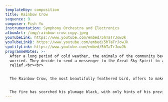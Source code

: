 ```yaml
---
templateKey: composition
title: Rainbow Crow
sequence: 9
composer: Fish Yu
instrumentation: Symphony Orchestra and Electronics
albumArt: /img/rainbow-crow-copy.jpeg
youTubeLink: https://www.youtube.com/embed/5hTaTrJowJk
youTubeLinkB: https://www.youtube.com/embed/5hTaTrJowJk
spotifyLink: https://www.youtube.com/embed/5hTaTrJowJk
programmeNotes: >-
  After a long period of cold weather, the animals of the community become
  worried. They decide to send a messenger to the Great Sky Spirit to ask for
  relief.<br><br>


  The Rainbow Crow, the most beautifully feathered bird, offers to make the arduous journey. It travels safely and is rewarded by the Great Spirit with the gift of fire. He carries the gift in his beak back to his people, but upon his return, he does not appear to be the same bird that he once was.<br><br>


  The fire has scorched his plumage black, with only hints of his previous colour, and his voice has been made rough and hoarse by the smoke. In this way, his sacrifice is commemorated.<br><br>
---
```

